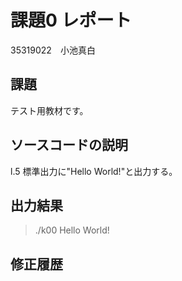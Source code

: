 # 課題0 レポート
35319022　小池真白


## 課題
テスト用教材です。


## ソースコードの説明
l.5 標準出力に"Hello World!"と出力する。


## 出力結果

> ./k00
> Hello World!

## 修正履歴

